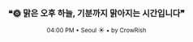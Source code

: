 <div align="center">

<br>

<h3>❝🌞 맑은 오후 하늘, 기분까지 맑아지는 시간입니다❞</h3>

<sub>04:00 PM • Seoul ☀️ • by CrowRish</sub>

<br>

</div>